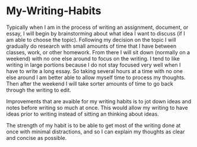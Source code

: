 # My-Writing-Habits

Typically when I am in the process of writing an assignment, document, or essay, I will begin by brainstorming about what idea I want to discuss (if I am able to choose the topic).  Following my decision on the topic I will gradually do research with small amounts of time that I have between classes, work, or other homework.  From there I will sit down (normally on a weekend) with no one else around to focus on the writing.  I tend to like writing in large portions because I do not stay focused very well when I have to write a long essay.  So taking several hours at a time with no one else around I am better able to allow myself time to process my thoughts.  Then after the weekend I will take sorter amounts of time to go back through the writing to edit.  

Improvements that are avaible for my writing habits is to jot down ideas and notes before writing so much at once.  This would allow my writing to have ideas prior to writing instead of sitting an thinking about ideas. 

The strength of my habit is to be able to get most of the writing done at once with minimal distractions, and so I can explain my thoughts as clear and concise as possible. 
